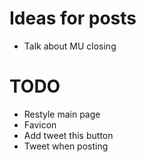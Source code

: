 # Ideas for posts

- Talk about MU closing

# TODO

- Restyle main page
- Favicon
- Add tweet this button
- Tweet when posting